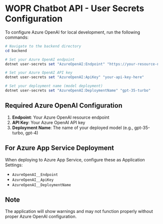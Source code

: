 # WOPR Chatbot API - User Secrets Configuration

To configure Azure OpenAI for local development, run the following commands:

```powershell
# Navigate to the backend directory
cd backend

# Set your Azure OpenAI endpoint
dotnet user-secrets set "AzureOpenAI:Endpoint" "https://your-resource-name.openai.azure.com/"

# Set your Azure OpenAI API key
dotnet user-secrets set "AzureOpenAI:ApiKey" "your-api-key-here"

# Set your deployment name (model deployment)
dotnet user-secrets set "AzureOpenAI:DeploymentName" "gpt-35-turbo"
```

## Required Azure OpenAI Configuration

1. **Endpoint**: Your Azure OpenAI resource endpoint
2. **API Key**: Your Azure OpenAI API key
3. **Deployment Name**: The name of your deployed model (e.g., gpt-35-turbo, gpt-4)

## For Azure App Service Deployment

When deploying to Azure App Service, configure these as Application Settings:

- `AzureOpenAI__Endpoint`
- `AzureOpenAI__ApiKey`
- `AzureOpenAI__DeploymentName`

## Note

The application will show warnings and may not function properly without proper Azure OpenAI configuration.